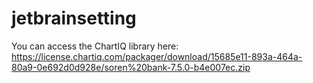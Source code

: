 # jetbrainsetting


You can access the ChartIQ library here:
https://license.chartiq.com/packager/download/15685e11-893a-464a-80a9-0e692d0d928e/soren%20bank-7.5.0-b4e007ec.zip
